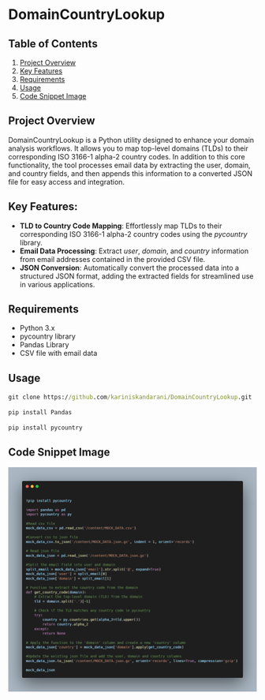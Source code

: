 # DomainCountryLookup
## Table of Contents 
1. [Project Overview](#project-overview)
2. [Key Features](#key-features)
3. [Requirements](#requirements)
4. [Usage](#usage)
5. [Code Snippet Image](#code-snippet-image)

## Project Overview
DomainCountryLookup is a Python utility designed to enhance your domain analysis workflows. It allows you to map top-level domains (TLDs) to their corresponding ISO 3166-1 alpha-2 country codes. In addition to this core functionality, the tool processes email data by extracting the user, domain, and country fields, and then appends this information to a converted JSON file for easy access and integration.

## Key Features:
- __TLD to Country Code Mapping__: Effortlessly map TLDs to their corresponding ISO 3166-1 alpha-2 country codes using the *pycountry* library.
- __Email Data Processing__: Extract *user*, *domain*, and *country* information from email addresses contained in the provided CSV file.
- __JSON Conversion__: Automatically convert the processed data into a structured JSON format, adding the extracted fields for streamlined use in various applications.

## Requirements 
- Python 3.x
- pycountry library
- Pandas Library
- CSV file with email data

## Usage 

<!-- Clone the repository -->
```cmd
git clone https://github.com/kariniskandarani/DomainCountryLookup.git
```
<!-- Install Dependencies -->
```cmd
pip install Pandas
```
```cmd
pip install pycountry
```
## Code Snippet Image
<img src="https://github.com/kariniskandarani/DomainCountryLookup/blob/main/CodeSnippet.png" alt="Project Logo" width="700"/>


